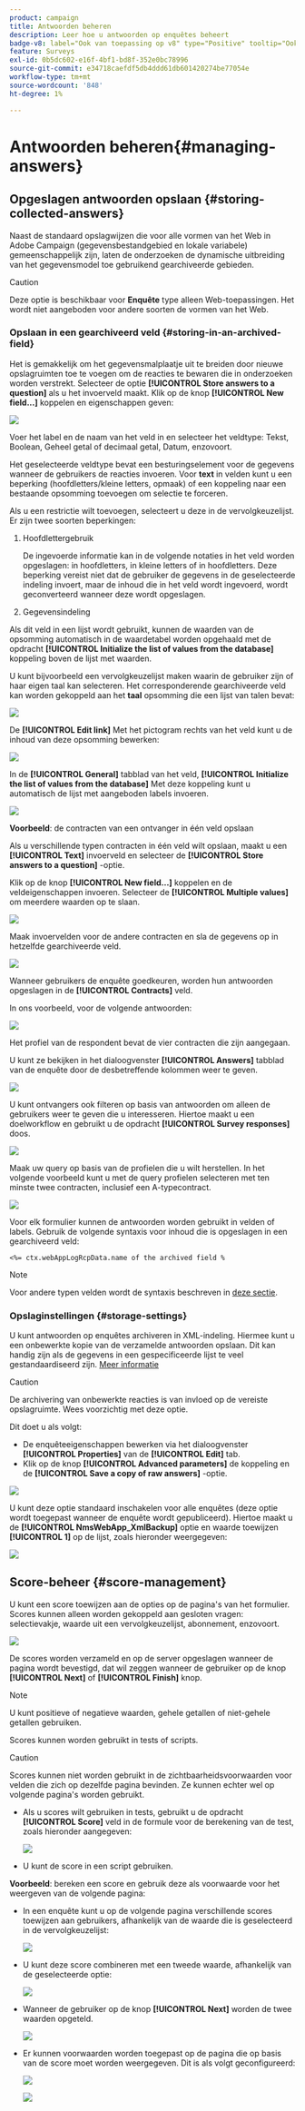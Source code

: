 ```yaml
---
product: campaign
title: Antwoorden beheren
description: Leer hoe u antwoorden op enquêtes beheert
badge-v8: label="Ook van toepassing op v8" type="Positive" tooltip="Ook van toepassing op campagne v8"
feature: Surveys
exl-id: 0b5dc602-e16f-4bf1-bd8f-352e0bc78996
source-git-commit: e34718caefdf5db4ddd61db601420274be77054e
workflow-type: tm+mt
source-wordcount: '848'
ht-degree: 1%

---
```


# Antwoorden beheren{#managing-answers}



## Opgeslagen antwoorden opslaan {#storing-collected-answers}

Naast de standaard opslagwijzen die voor alle vormen van het Web in Adobe Campaign (gegevensbestandgebied en lokale variabele) gemeenschappelijk zijn, laten de onderzoeken de dynamische uitbreiding van het gegevensmodel toe gebruikend gearchiveerde gebieden.

>[!CAUTION]
>
>Deze optie is beschikbaar voor **Enquête** type alleen Web-toepassingen. Het wordt niet aangeboden voor andere soorten de vormen van het Web.

### Opslaan in een gearchiveerd veld {#storing-in-an-archived-field}

Het is gemakkelijk om het gegevensmalplaatje uit te breiden door nieuwe opslagruimten toe te voegen om de reacties te bewaren die in onderzoeken worden verstrekt. Selecteer de optie **[!UICONTROL Store answers to a question]** als u het invoerveld maakt. Klik op de knop **[!UICONTROL New field...]** koppelen en eigenschappen geven:

![](assets/s_ncs_admin_survey_new_space.png)

Voer het label en de naam van het veld in en selecteer het veldtype: Tekst, Boolean, Geheel getal of decimaal getal, Datum, enzovoort.

Het geselecteerde veldtype bevat een besturingselement voor de gegevens wanneer de gebruikers de reacties invoeren. Voor **text** in velden kunt u een beperking (hoofdletters/kleine letters, opmaak) of een koppeling naar een bestaande opsomming toevoegen om selectie te forceren.

Als u een restrictie wilt toevoegen, selecteert u deze in de vervolgkeuzelijst. Er zijn twee soorten beperkingen:

1. Hoofdlettergebruik

   De ingevoerde informatie kan in de volgende notaties in het veld worden opgeslagen: in hoofdletters, in kleine letters of in hoofdletters. Deze beperking vereist niet dat de gebruiker de gegevens in de geselecteerde indeling invoert, maar de inhoud die in het veld wordt ingevoerd, wordt geconverteerd wanneer deze wordt opgeslagen.

1. Gegevensindeling

Als dit veld in een lijst wordt gebruikt, kunnen de waarden van de opsomming automatisch in de waardetabel worden opgehaald met de opdracht **[!UICONTROL Initialize the list of values from the database]** koppeling boven de lijst met waarden.

U kunt bijvoorbeeld een vervolgkeuzelijst maken waarin de gebruiker zijn of haar eigen taal kan selecteren. Het corresponderende gearchiveerde veld kan worden gekoppeld aan het **taal** opsomming die een lijst van talen bevat:

![](assets/s_ncs_admin_survey_database_values_2b.png)

De **[!UICONTROL Edit link]** Met het pictogram rechts van het veld kunt u de inhoud van deze opsomming bewerken:

![](assets/s_ncs_admin_survey_database_values_2c.png)

In de **[!UICONTROL General]** tabblad van het veld, **[!UICONTROL Initialize the list of values from the database]** Met deze koppeling kunt u automatisch de lijst met aangeboden labels invoeren.

![](assets/s_ncs_admin_survey_database_values_2.png)

**Voorbeeld**: de contracten van een ontvanger in één veld opslaan

Als u verschillende typen contracten in één veld wilt opslaan, maakt u een **[!UICONTROL Text]** invoerveld en selecteer de **[!UICONTROL Store answers to a question]** -optie.

Klik op de knop **[!UICONTROL New field...]** koppelen en de veldeigenschappen invoeren. Selecteer de **[!UICONTROL Multiple values]** om meerdere waarden op te slaan.

![](assets/s_ncs_admin_survey_storage_multi_ex1.png)

Maak invoervelden voor de andere contracten en sla de gegevens op in hetzelfde gearchiveerde veld.

![](assets/s_ncs_admin_survey_storage_multi_ex2.png)

Wanneer gebruikers de enquête goedkeuren, worden hun antwoorden opgeslagen in de **[!UICONTROL Contracts]** veld.

In ons voorbeeld, voor de volgende antwoorden:

![](assets/s_ncs_admin_survey_storage_multi_ex3.png)

Het profiel van de respondent bevat de vier contracten die zijn aangegaan.

U kunt ze bekijken in het dialoogvenster **[!UICONTROL Answers]** tabblad van de enquête door de desbetreffende kolommen weer te geven.

![](assets/s_ncs_admin_survey_storage_multi_ex4.png)

U kunt ontvangers ook filteren op basis van antwoorden om alleen de gebruikers weer te geven die u interesseren. Hiertoe maakt u een doelworkflow en gebruikt u de opdracht **[!UICONTROL Survey responses]** doos.

![](assets/s_ncs_admin_survey_read_responses_wf.png)

Maak uw query op basis van de profielen die u wilt herstellen. In het volgende voorbeeld kunt u met de query profielen selecteren met ten minste twee contracten, inclusief een A-typecontract.

![](assets/s_ncs_admin_survey_read_responses_edit.png)

Voor elk formulier kunnen de antwoorden worden gebruikt in velden of labels. Gebruik de volgende syntaxis voor inhoud die is opgeslagen in een gearchiveerd veld:

```
<%= ctx.webAppLogRcpData.name of the archived field %
```

>[!NOTE]
>
>Voor andere typen velden wordt de syntaxis beschreven in [deze sectie](../../platform/using/about-queries-in-campaign.md).

### Opslaginstellingen {#storage-settings}

U kunt antwoorden op enquêtes archiveren in XML-indeling. Hiermee kunt u een onbewerkte kopie van de verzamelde antwoorden opslaan. Dit kan handig zijn als de gegevens in een gespecificeerde lijst te veel gestandaardiseerd zijn. [Meer informatie](../../surveys/using/publish-track-and-use-collected-data.md#standardizing-data)

>[!CAUTION]
>
>De archivering van onbewerkte reacties is van invloed op de vereiste opslagruimte. Wees voorzichtig met deze optie.

Dit doet u als volgt:

* De enquêteeigenschappen bewerken via het dialoogvenster **[!UICONTROL Properties]** van de **[!UICONTROL Edit]** tab.
* Klik op de knop **[!UICONTROL Advanced parameters]** de koppeling en de **[!UICONTROL Save a copy of raw answers]** -optie.

![](assets/s_ncs_admin_survey_xml_archive_option.png)

U kunt deze optie standaard inschakelen voor alle enquêtes (deze optie wordt toegepast wanneer de enquête wordt gepubliceerd). Hiertoe maakt u de **[!UICONTROL NmsWebApp_XmlBackup]** optie en waarde toewijzen **[!UICONTROL 1]** op de lijst, zoals hieronder weergegeven:

![](assets/s_ncs_admin_survey_xml_global_option.png)

## Score-beheer {#score-management}

U kunt een score toewijzen aan de opties op de pagina&#39;s van het formulier. Scores kunnen alleen worden gekoppeld aan gesloten vragen: selectievakje, waarde uit een vervolgkeuzelijst, abonnement, enzovoort.

![](assets/s_ncs_admin_survey_score_create.png)

De scores worden verzameld en op de server opgeslagen wanneer de pagina wordt bevestigd, dat wil zeggen wanneer de gebruiker op de knop **[!UICONTROL Next]** of **[!UICONTROL Finish]** knop.

>[!NOTE]
>
>U kunt positieve of negatieve waarden, gehele getallen of niet-gehele getallen gebruiken.

Scores kunnen worden gebruikt in tests of scripts.

>[!CAUTION]
>
>Scores kunnen niet worden gebruikt in de zichtbaarheidsvoorwaarden voor velden die zich op dezelfde pagina bevinden. Ze kunnen echter wel op volgende pagina&#39;s worden gebruikt.

* Als u scores wilt gebruiken in tests, gebruikt u de opdracht **[!UICONTROL Score]** veld in de formule voor de berekening van de test, zoals hieronder aangegeven:

  ![](assets/s_ncs_admin_survey_score_in_a_test.png)

* U kunt de score in een script gebruiken.

**Voorbeeld**: bereken een score en gebruik deze als voorwaarde voor het weergeven van de volgende pagina:

* In een enquête kunt u op de volgende pagina verschillende scores toewijzen aan gebruikers, afhankelijk van de waarde die is geselecteerd in de vervolgkeuzelijst:

  ![](assets/s_ncs_admin_survey_score_exa.png)

* U kunt deze score combineren met een tweede waarde, afhankelijk van de geselecteerde optie:

  ![](assets/s_ncs_admin_survey_score_exb.png)

* Wanneer de gebruiker op de knop **[!UICONTROL Next]** worden de twee waarden opgeteld.

  ![](assets/s_ncs_admin_survey_score_exe.png)

* Er kunnen voorwaarden worden toegepast op de pagina die op basis van de score moet worden weergegeven. Dit is als volgt geconfigureerd:

  ![](assets/s_ncs_admin_survey_score_exd.png)

  ![](assets/s_ncs_admin_survey_score_exg.png)
